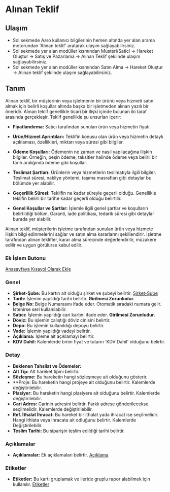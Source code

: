 
# Alınan Teklif

## Ulaşım 

- Sol sekmede Aaro kullanıcı bilgilerinin hemen altında yer alan arama motorundan 'Alınan teklif' aratarak ulaşım sağlayabilirsiniz.
- Sol sekmede yer alan modüller kısmından Musteri/Satici -> Hareket Oluştur -> Satış ve Pazarlama -> Alınan Teklif şeklinde ulaşım sağlayabilirsiniz.
- Sol sekmede yer alan modüller kısmından Satın Alma -> Hareket Oluştur -> Alınan teklif şeklinde ulaşım sağlayabilirsiniz.

## Tanım

Alınan teklif, bir müşterinin veya işletmenin bir ürünü veya hizmeti satın almak için belirli koşullar altında başka bir işletmeden alınan yazılı bir öneridir. 
Alınan teklif genellikle ticari bir ilişki içinde bulunan iki taraf arasında gerçekleşir. Teklif genellikle şu unsurları içerir:

- **Fiyatlandırma:** Satıcı tarafından sunulan ürün veya hizmetin fiyatı.

- **Ürün/Hizmet Ayrıntıları:** Teklifin konusu olan ürün veya hizmetin detaylı açıklaması, özellikleri, miktarı veya süresi gibi bilgiler.

- **Ödeme Koşulları:** Ödemenin ne zaman ve nasıl yapılacağına ilişkin bilgiler. Örneğin, peşin ödeme, taksitler halinde ödeme veya belirli bir tarih aralığında ödeme gibi koşullar.

- **Teslimat Şartları:** Ürünlerin veya hizmetlerin teslimatıyla ilgili bilgiler. Teslimat süresi, nakliye yöntemi, taşıma masrafları gibi detaylar bu bölümde yer alabilir.

- **Geçerlilik Süresi:** Teklifin ne kadar süreyle geçerli olduğu. Genellikle teklifin belirli bir tarihe kadar geçerli olduğu belirtilir.

- **Genel Koşullar ve Şartlar:** İşlemle ilgili genel şartlar ve koşulların belirtildiği bölüm. Garanti, iade politikası, tedarik süresi gibi detaylar burada yer alabilir.

Alınan teklif, müşterilerin işletme tarafından sunulan ürün veya hizmete ilişkin bilgi edinmelerini sağlar ve satın alma kararlarını şekillendirir.
İşletme tarafından alınan teklifler, karar alma sürecinde değerlendirilir, müzakere edilir ve uygun görülürse kabul edilir.


### Ek İşlem Butonu 

[Anasayfaya Kısayol Olarak Ekle](/TemelOzellikler/KisaYollaraEkleme.md "Anasayfaya Kısayol Olarak Ekle")

### Genel 

- **Şirket-Şube:** Bu kartın ait olduğu şirket ve şubeyi belirtir. [Şirket-Şube](/TemelOzellikler/SirketSubeHareket.md "Şirket-Şube")
- **Tarih:** İşlemin yapıldığı tarihi belirtir. **Girilmesi Zorunludur.**
- **Belge No:** Belge Numarasını ifade eder. Otomatik sıradaki numara gelir. İstenirse seri kullanılabilir.
- **Satıcı:** İşlemin yapıldığı cari kartını ifade eder. **Girilmesi Zorunludur.**
- **Döviz:** Bu işlemin çalıştığı döviz cinisini belirtir.
- **Depo:** Bu işlemin kullanıldığı depoyu belirtir.
- **Vade:** İşlemin yapıldığı vadeyi belirtir.
- **Açıklama:** İşleme ait açıklamayı belirtir.
- **KDV Dahil:** Kalemlerde birim fiyat ve tutarın 'KDV Dahil' olduğunu belirtir.

### Detay

- **Beklenen Tahsilat ve Ödemeler:**
- **Alt Tip:** Alt hareket tipini belirtir.
- **Sözleşme:** Bu hareketin hangi sözleşmeye ait olduğunu gösterir.
- **Proje: Bu hareketin hangi projeye ait olduğunu belirtir. Kalemlerde değiştirilebilir.
- **Plasiyer:** Bu hareketin hangi plasiyere ait olduğunu belirtir. Kalemlerde değiştirilebilir.
- **Cari Adres:** Carinin adresini belirtir. Farklı adrese gönderilecekse seçilmelidir. Kalemlerde değiştirilebilir.
- **Ref. İthalat İhracat:** Bu hareket bir ithalat yada ihracat ise seçilmelidir. Hangi ithlata veya ihracata ait odluğunu belirtir. Kalemlerde Değiştirilebilir.
- **Teslim Tarihi:** Bu siparişin teslim edildiği tarihi belirtir.

### Açıklamalar

- **Açıklamalar:** Ek açıklamaları belirtir. [Açıklama](/TemelOzellikler/Aciklama.md "Açıklama")

### Etiketler

- **Etiketler:** Bu kartı gruplamak ve ileride gruplu rapor alabilmek için kullanılır. [Etiketler](/TemelOzellikler/Etiketler.md "Etiketler")